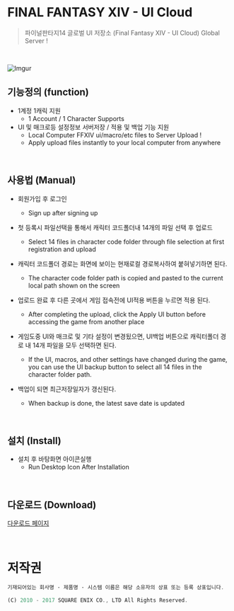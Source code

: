 # FINAL FANTASY XIV - UI Cloud
> 파이널판타지14 글로벌 UI 저장소 (Final Fantasy XIV - UI Cloud) Global Server !
<br/>

![Imgur](https://i.imgur.com/JD330Qn.png)

## 기능정의 (function)

 * 1계정 1캐릭 지원
   - 1 Account / 1 Character Supports
 * UI 및 매크로등 설정정보 서버저장 / 적용 및 백업 기능 지원
   - Local Computer FFXIV ui/macro/etc files to Server Upload !
   - Apply upload files instantly to your local computer from anywhere

<br/>

## 사용법 (Manual)
 * 회원가입 후 로그인
   - Sign up after signing up

 * 첫 등록시 파일선택을 통해서 캐릭터 코드폴더내 14개의 파일 선택 후 업로드
   - Select 14 files in character code folder through file selection at first registration and upload
  
 * 캐릭터 코드폴더 경로는 화면에 보이는 현재로컬 경로복사하여 붙혀넣기하면 된다.
   - The character code folder path is copied and pasted to the current local path shown on the screen
   
 * 업로드 완료 후 다른 곳에서 게임 접속전에 UI적용 버튼을 누르면 적용 된다.
   - After completing the upload, click the Apply UI button before accessing the game from another place
 
 * 게임도중 UI와 매크로 및 기타 설정이 변경됬으면, UI백업 버튼으로 캐릭터폴더 경로 내 14개 파일을 모두 선택하면 된다.
   - If the UI, macros, and other settings have changed during the game, you can use the UI backup button to select all 14 files in the character folder path.
   
 * 백업이 되면 최근저장일자가 갱신된다.
   - When backup is done, the latest save date is updated
 
<br/>

## 설치 (Install)
 * 설치 후 바탕화면 아이콘실행
   - Run Desktop Icon After Installation

<br/>

## 다운로드 (Download)
[다운로드 페이지](https://github.com/kimyearho/ffxivclound/releases)

<br/>

# 저작권
```javascript
기재되어있는 회사명 · 제품명 · 시스템 이름은 해당 소유자의 상표 또는 등록 상표입니다.

(C) 2010 - 2017 SQUARE ENIX CO., LTD All Rights Reserved.
